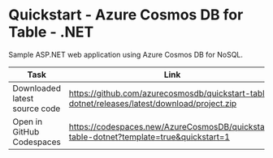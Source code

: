# Quickstart - Azure Cosmos DB for Table - .NET

Sample ASP.NET web application using Azure Cosmos DB for NoSQL.

| Task | Link |
| --- | --- |
| Downloaded latest source code | <https://github.com/azurecosmosdb/quickstart-table-dotnet/releases/latest/download/project.zip> |
| Open in GitHub Codespaces | <https://codespaces.new/AzureCosmosDB/quickstart-table-dotnet?template=true&quickstart=1> |
